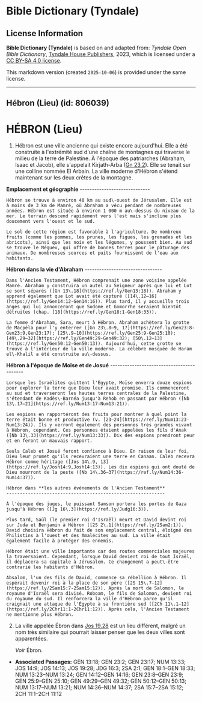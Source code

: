 # Bible Dictionary (Tyndale)

## License Information

**Bible Dictionary (Tyndale)** is based on and adapted from: _Tyndale Open Bible Dictionary_, [Tyndale House Publishers](https://tyndaleopenresources.com/), 2023, which is licensed under a [CC BY-SA 4.0 license](https://creativecommons.org/licenses/by-sa/4.0/legalcode.en).

This markdown version (created `2025-10-06`) is provided under the same license.



--------------------------------

## Hébron (Lieu) (id: 806039)

HÉBRON (Lieu)
=============

1. Hébron est une ville ancienne qui existe encore aujourd'hui. Elle a été construite à l'extrémité sud d'une chaîne de montagnes qui traverse le milieu de la terre de Palestine. À l'époque des patriarches (Abraham, Isaac et Jacob), elle s'appelait Kirjath\-Arba ([Gn 23\.2](https://ref.ly/Gen23:2)). Elle se tenait sur une colline nommée El Arbain. La ville moderne d'Hébron s'étend maintenant sur les deux crêtes de la montagne.

 **Emplacement et géographie**
    -----------------------------

    Hébron se trouve à environ 40 km au sud\-ouest de Jérusalem. Elle est à moins de 3 km de Mamré, où Abraham a vécu pendant de nombreuses années. Hébron est située à environ 1 000 m au\-dessus du niveau de la mer. Le terrain descend rapidement vers l'est mais s'incline plus doucement vers l'ouest et le sud.

    Le sol de cette région est favorable à l'agriculture. De nombreux fruits (comme les pommes, les prunes, les figues, les grenades et les abricots), ainsi que les noix et les légumes, y poussent bien. Au sud se trouve le Néguev, qui offre de bonnes terres pour le pâturage des animaux. De nombreuses sources et puits fournissent de l'eau aux habitants.

 **Hébron dans la vie d'Abraham**
    --------------------------------

    Dans l'Ancien Testament, Hébron comprenait une zone voisine appelée Mamré. Abraham y construira un autel au Seigneur après que lui et Lot se sont séparés ([Gn 13\.18](https://ref.ly/Gen13:18)). Abraham y apprend également que Lot avait été capturé ([14\.12–16](https://ref.ly/Gen14:12-Gen14:16)). Plus tard, il y accueille trois anges qui lui annonceront que Sodome et Gomorrhe seraient bientôt détruites (chap. [18](https://ref.ly/Gen18:1-Gen18:33)).

    La femme d'Abraham, Sara, meurt à Hébron. Abraham achètera la grotte de Macpéla pour l'y enterrer ([Gn 23\.8–9, 17](https://ref.ly/Gen23:8-Gen23:9,Gen23:17); [25\.9–10](https://ref.ly/Gen25:9-Gen25:10); [49\.29–32](https://ref.ly/Gen49:29-Gen49:32); [50\.12–13](https://ref.ly/Gen50:12-Gen50:13)). Aujourd'hui, cette grotte se trouve à l'intérieur de la ville moderne. La célèbre mosquée de Haram el\-Khalil a été construite au\-dessus.

 **Hébron à l'époque de Moïse et de Josué**
    ------------------------------------------

    Lorsque les Israélites quittent l'Égypte, Moïse enverra douze espions pour explorer la terre que Dieu leur avait promise. Ils commenceront au sud et traverseront les hautes terres centrales de la Palestine, s'étendant de Kadès\-Barnéa jusqu'à Rehob en passant par Hébron ([Nb 13\.17–21](https://ref.ly/Num13:17-Num13:21)).

    Les espions en rapportéront des fruits pour montrer à quel point la terre était bonne et productive (v. [23–24](https://ref.ly/Num13:23-Num13:24)). Ils y verront également des personnes très grandes vivant à Hébron, cependant. Ces personnes étaient appelées les fils d'Anak ([Nb 13\.33](https://ref.ly/Num13:33)). Dix des espions prendront peur et en feront un mauvais rapport.

    Seuls Caleb et Josué feront confiance à Dieu. En raison de leur foi, Dieu leur promet qu'ils recevraient une terre en Canaan. Caleb recevra Hébron comme héritage ([Jos 14\.9, 13](https://ref.ly/Josh14:9,Josh14:13)). Les dix espions qui ont douté de Dieu mourront de la peste ([Nb 14\.36–37](https://ref.ly/Num14:36-Num14:37)).

    Hébron dans **les autres événements de l'Ancien Testament**
    -----------------------------------------------------------

    À l'époque des juges, le puissant Samson portera les portes de Gaza jusqu'à Hébron ([Jg 16\.3](https://ref.ly/Judg16:3)).

    Plus tard, Saül (le premier roi d'Israël) meurt et David devint roi sur Juda et Benjamin à Hébron ([2S 2\.1](https://ref.ly/2Sam2:1)). David choisira Hébron du fait de son emplacement central, éloigné des Philistins à l'ouest et des Amalécites au sud. La ville était également facile à protéger des ennemis.

    Hébron était une ville importante car des routes commerciales majeures la traversaient. Cependant, lorsque David devient roi de tout Israël, il déplacera sa capitale à Jérusalem. Ce changement a peut\-être contrarié les habitants d'Hébron.

    Absalom, l'un des fils de David, commence sa rébellion à Hébron. Il espérait devenir roi à la place de son père ([2S 15\.7–12](https://ref.ly/2Sam15:7-2Sam15:12)). Après la mort de Salomon, le royaume d'Israël sera divisé. Roboam, le fils de Salomon, devient roi du royaume du sud. Il renforcera la ville d'Hébron parce qu'il craignait une attaque de l'Égypte à sa frontière sud ([2Ch 11\.1–12](https://ref.ly/2Chr11:1-2Chr11:12)). Après cela, l'Ancien Testament ne mentionne plus Hébron.

2. La ville appelée Ébron dans [Jos 19\.28](https://ref.ly/Josh19:28) est un lieu différent, malgré un nom très similaire qui pourrait laisser penser que les deux villes sont apparentées.

    *Voir* Ébron.

* **Associated Passages:** GEN 13:18; GEN 23:2; GEN 23:17; NUM 13:33; JOS 14:9; JOS 14:13; JOS 19:28; JDG 16:3; 2SA 2:1; GEN 18:1–GEN 18:33; NUM 13:23–NUM 13:24; GEN 14:12–GEN 14:16; GEN 23:8–GEN 23:9; GEN 25:9–GEN 25:10; GEN 49:29–GEN 49:32; GEN 50:12–GEN 50:13; NUM 13:17–NUM 13:21; NUM 14:36–NUM 14:37; 2SA 15:7–2SA 15:12; 2CH 11:1–2CH 11:12

